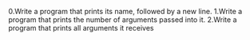 0.Write a program that prints its name, followed by a new line.
1.Write a program that prints the number of arguments passed into it.
2.Write a program that prints all arguments it receives
